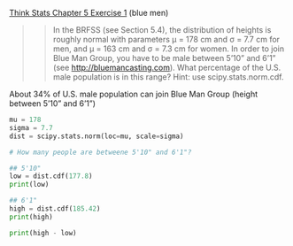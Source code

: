 [Think Stats Chapter 5 Exercise 1](http://greenteapress.com/thinkstats2/html/thinkstats2006.html#toc50) (blue men)

>> In the BRFSS (see Section 5.4), the distribution of heights is roughly normal with parameters µ = 178 cm and σ = 7.7 cm for men, and µ = 163 cm and σ = 7.3 cm for women.
In order to join Blue Man Group, you have to be male between 5’10” and 6’1” (see http://bluemancasting.com). What percentage of the U.S. male population is in this range? Hint: use scipy.stats.norm.cdf.

About 34% of U.S. male population can join Blue Man Group (height between 5’10” and 6’1”)

```python
mu = 178
sigma = 7.7
dist = scipy.stats.norm(loc=mu, scale=sigma)

# How many people are betweene 5'10" and 6'1"?

## 5'10"
low = dist.cdf(177.8)
print(low)

## 6'1"
high = dist.cdf(185.42)
print(high)

print(high - low)
```
